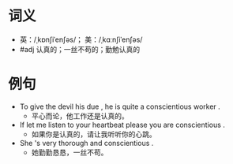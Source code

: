 # 词义
- 英：/ˌkɒnʃiˈenʃəs/； 美：/ˌkɑːnʃiˈenʃəs/
- #adj 认真的；一丝不苟的；勤勉认真的
# 例句
- To give the devil his due , he is quite a conscientious worker .
	- 平心而论，他工作还是认真的。
- If let me listen to your heartbeat please you are conscientious .
	- 如果你是认真的，请让我听听你的心跳。
- She 's very thorough and conscientious .
	- 她勤勤恳恳，一丝不苟。
